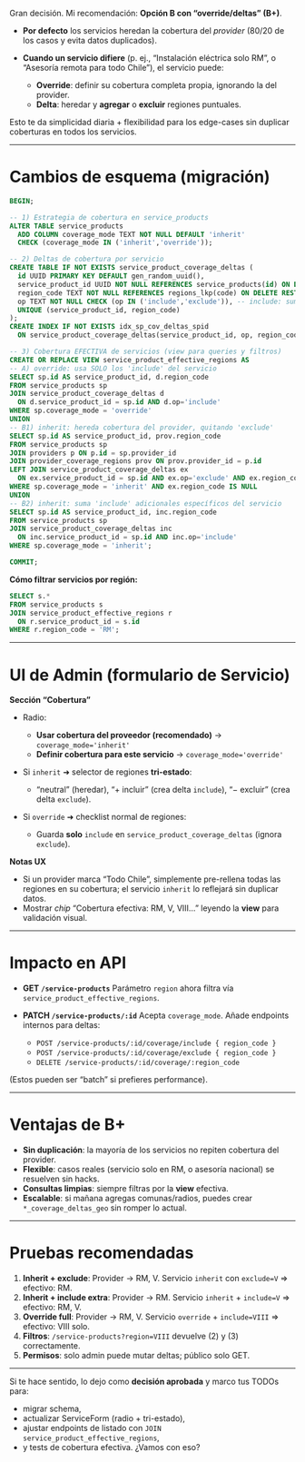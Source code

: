Gran decisión. Mi recomendación: **Opción B con “override/deltas” (B+)**.

* **Por defecto** los servicios heredan la cobertura del *provider* (80/20 de los casos y evita datos duplicados).
* **Cuando un servicio difiere** (p. ej., “Instalación eléctrica solo RM”, o “Asesoría remota para todo Chile”), el servicio puede:

  * **Override**: definir su cobertura completa propia, ignorando la del provider.
  * **Delta**: heredar y **agregar** o **excluir** regiones puntuales.

Esto te da simplicidad diaria + flexibilidad para los edge-cases sin duplicar coberturas en todos los servicios.

---

# Cambios de esquema (migración)

```sql
BEGIN;

-- 1) Estrategia de cobertura en service_products
ALTER TABLE service_products
  ADD COLUMN coverage_mode TEXT NOT NULL DEFAULT 'inherit'
  CHECK (coverage_mode IN ('inherit','override'));

-- 2) Deltas de cobertura por servicio
CREATE TABLE IF NOT EXISTS service_product_coverage_deltas (
  id UUID PRIMARY KEY DEFAULT gen_random_uuid(),
  service_product_id UUID NOT NULL REFERENCES service_products(id) ON DELETE CASCADE,
  region_code TEXT NOT NULL REFERENCES regions_lkp(code) ON DELETE RESTRICT,
  op TEXT NOT NULL CHECK (op IN ('include','exclude')), -- include: suma; exclude: resta (solo en inherit)
  UNIQUE (service_product_id, region_code)
);
CREATE INDEX IF NOT EXISTS idx_sp_cov_deltas_spid
  ON service_product_coverage_deltas(service_product_id, op, region_code);

-- 3) Cobertura EFECTIVA de servicios (view para queries y filtros)
CREATE OR REPLACE VIEW service_product_effective_regions AS
-- A) override: usa SOLO los 'include' del servicio
SELECT sp.id AS service_product_id, d.region_code
FROM service_products sp
JOIN service_product_coverage_deltas d
  ON d.service_product_id = sp.id AND d.op='include'
WHERE sp.coverage_mode = 'override'
UNION
-- B1) inherit: hereda cobertura del provider, quitando 'exclude'
SELECT sp.id AS service_product_id, prov.region_code
FROM service_products sp
JOIN providers p ON p.id = sp.provider_id
JOIN provider_coverage_regions prov ON prov.provider_id = p.id
LEFT JOIN service_product_coverage_deltas ex
  ON ex.service_product_id = sp.id AND ex.op='exclude' AND ex.region_code = prov.region_code
WHERE sp.coverage_mode = 'inherit' AND ex.region_code IS NULL
UNION
-- B2) inherit: suma 'include' adicionales específicos del servicio
SELECT sp.id AS service_product_id, inc.region_code
FROM service_products sp
JOIN service_product_coverage_deltas inc
  ON inc.service_product_id = sp.id AND inc.op='include'
WHERE sp.coverage_mode = 'inherit';

COMMIT;
```

**Cómo filtrar servicios por región:**

```sql
SELECT s.*
FROM service_products s
JOIN service_product_effective_regions r
  ON r.service_product_id = s.id
WHERE r.region_code = 'RM';
```

---

# UI de Admin (formulario de Servicio)

**Sección “Cobertura”**

* Radio:

  * **Usar cobertura del proveedor (recomendado)** → `coverage_mode='inherit'`
  * **Definir cobertura para este servicio** → `coverage_mode='override'`

* Si `inherit` ➜ selector de regiones **tri-estado**:

  * “neutral” (heredar), “+ incluir” (crea delta `include`), “− excluir” (crea delta `exclude`).

* Si `override` ➜ checklist normal de regiones:

  * Guarda **solo** `include` en `service_product_coverage_deltas` (ignora `exclude`).

**Notas UX**

* Si un provider marca “Todo Chile”, simplemente pre-rellena todas las regiones en su cobertura; el servicio `inherit` lo reflejará sin duplicar datos.
* Mostrar *chip* “Cobertura efectiva: RM, V, VIII…” leyendo la **view** para validación visual.

---

# Impacto en API

* **GET `/service-products`**
  Parámetro `region` ahora filtra vía `service_product_effective_regions`.
* **PATCH `/service-products/:id`**
  Acepta `coverage_mode`.
  Añade endpoints internos para deltas:

  * `POST /service-products/:id/coverage/include { region_code }`
  * `POST /service-products/:id/coverage/exclude { region_code }`
  * `DELETE /service-products/:id/coverage/:region_code`

(Estos pueden ser “batch” si prefieres performance).

---

# Ventajas de B+

* **Sin duplicación**: la mayoría de los servicios no repiten cobertura del provider.
* **Flexible**: casos reales (servicio solo en RM, o asesoría nacional) se resuelven sin hacks.
* **Consultas limpias**: siempre filtras por la **view** efectiva.
* **Escalable**: si mañana agregas comunas/radios, puedes crear `*_coverage_deltas_geo` sin romper lo actual.

---

# Pruebas recomendadas

1. **Inherit + exclude**: Provider → RM, V. Servicio `inherit` con `exclude=V` ⇒ efectivo: RM.
2. **Inherit + include extra**: Provider → RM. Servicio `inherit` + `include=V` ⇒ efectivo: RM, V.
3. **Override full**: Provider → RM, V. Servicio `override` + `include=VIII` ⇒ efectivo: VIII solo.
4. **Filtros**: `/service-products?region=VIII` devuelve (2) y (3) correctamente.
5. **Permisos**: solo admin puede mutar deltas; público solo GET.

---

Si te hace sentido, lo dejo como **decisión aprobada** y marco tus TODOs para:

* migrar schema,
* actualizar ServiceForm (radio + tri-estado),
* ajustar endpoints de listado con `JOIN service_product_effective_regions`,
* y tests de cobertura efectiva. ¿Vamos con eso?
